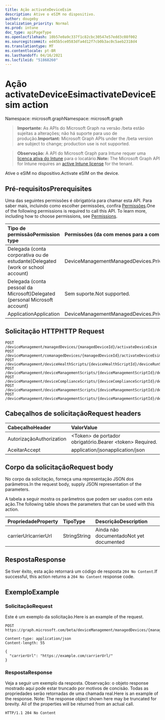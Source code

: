 ```yaml
---
title: Ação activateDeviceEsim
description: Ative o eSIM no dispositivo.
author: dougeby
localization_priority: Normal
ms.prod: intune
doc_type: apiPageType
ms.openlocfilehash: 10b57e0a9c337f1c82cbc30547e57edd3c08f002
ms.sourcegitcommit: ed45b5ce0583dfa4d12f7cb0b3ac0c5aeb2318d4
ms.translationtype: MT
ms.contentlocale: pt-BR
ms.lasthandoff: 04/16/2021
ms.locfileid: "51868260"
---
```

# <a name="activatedeviceesim-action"></a><span data-ttu-id="13428-103">Ação activateDeviceEsim</span><span class="sxs-lookup"><span data-stu-id="13428-103">activateDeviceEsim action</span></span>

<span data-ttu-id="13428-104">Namespace: microsoft.graph</span><span class="sxs-lookup"><span data-stu-id="13428-104">Namespace: microsoft.graph</span></span>

> <span data-ttu-id="13428-105">**Importante:** As APIs do Microsoft Graph na versão /beta estão sujeitas a alterações; não há suporte para uso de produção.</span><span class="sxs-lookup"><span data-stu-id="13428-105">**Important:** Microsoft Graph APIs under the /beta version are subject to change; production use is not supported.</span></span>

> <span data-ttu-id="13428-106">**Observação:** A API do Microsoft Graph para Intune requer uma [licença ativa do Intune](https://go.microsoft.com/fwlink/?linkid=839381) para o locatário.</span><span class="sxs-lookup"><span data-stu-id="13428-106">**Note:** The Microsoft Graph API for Intune requires an [active Intune license](https://go.microsoft.com/fwlink/?linkid=839381) for the tenant.</span></span>

<span data-ttu-id="13428-107">Ative o eSIM no dispositivo.</span><span class="sxs-lookup"><span data-stu-id="13428-107">Activate eSIM on the device.</span></span>

## <a name="prerequisites"></a><span data-ttu-id="13428-108">Pré-requisitos</span><span class="sxs-lookup"><span data-stu-id="13428-108">Prerequisites</span></span>
<span data-ttu-id="13428-p101">Uma das seguintes permissões é obrigatória para chamar esta API. Para saber mais, incluindo como escolher permissões, confira [Permissões](/graph/permissions-reference).</span><span class="sxs-lookup"><span data-stu-id="13428-p101">One of the following permissions is required to call this API. To learn more, including how to choose permissions, see [Permissions](/graph/permissions-reference).</span></span>

|<span data-ttu-id="13428-111">Tipo de permissão</span><span class="sxs-lookup"><span data-stu-id="13428-111">Permission type</span></span>|<span data-ttu-id="13428-112">Permissões (da com menos para a com mais privilégios)</span><span class="sxs-lookup"><span data-stu-id="13428-112">Permissions (from least to most privileged)</span></span>|
|:---|:---|
|<span data-ttu-id="13428-113">Delegada (conta corporativa ou de estudante)</span><span class="sxs-lookup"><span data-stu-id="13428-113">Delegated (work or school account)</span></span>|<span data-ttu-id="13428-114">DeviceManagementManagedDevices.PriviligedOperation.All</span><span class="sxs-lookup"><span data-stu-id="13428-114">DeviceManagementManagedDevices.PriviligedOperation.All</span></span>|
|<span data-ttu-id="13428-115">Delegada (conta pessoal da Microsoft)</span><span class="sxs-lookup"><span data-stu-id="13428-115">Delegated (personal Microsoft account)</span></span>|<span data-ttu-id="13428-116">Sem suporte.</span><span class="sxs-lookup"><span data-stu-id="13428-116">Not supported.</span></span>|
|<span data-ttu-id="13428-117">Application</span><span class="sxs-lookup"><span data-stu-id="13428-117">Application</span></span>|<span data-ttu-id="13428-118">DeviceManagementManagedDevices.PriviligedOperation.All</span><span class="sxs-lookup"><span data-stu-id="13428-118">DeviceManagementManagedDevices.PriviligedOperation.All</span></span>|

## <a name="http-request"></a><span data-ttu-id="13428-119">Solicitação HTTP</span><span class="sxs-lookup"><span data-stu-id="13428-119">HTTP Request</span></span>
<!-- {
  "blockType": "ignored"
}
-->
``` http
POST /deviceManagement/managedDevices/{managedDeviceId}/activateDeviceEsim
POST /deviceManagement/comanagedDevices/{managedDeviceId}/activateDeviceEsim
POST /deviceManagement/deviceHealthScripts/{deviceHealthScriptId}/deviceRunStates/{deviceHealthScriptDeviceStateId}/managedDevice/activateDeviceEsim
POST /deviceManagement/deviceManagementScripts/{deviceManagementScriptId}/deviceRunStates/{deviceManagementScriptDeviceStateId}/managedDevice/activateDeviceEsim
POST /deviceManagement/deviceComplianceScripts/{deviceComplianceScriptId}/deviceRunStates/{deviceComplianceScriptDeviceStateId}/managedDevice/activateDeviceEsim
POST /deviceManagement/deviceManagementScripts/{deviceManagementScriptId}/deviceRunStates/{deviceManagementScriptDeviceStateId}/managedDevice/users/{userId}/managedDevices/{managedDeviceId}/activateDeviceEsim
POST /deviceManagement/deviceManagementScripts/{deviceManagementScriptId}/deviceRunStates/{deviceManagementScriptDeviceStateId}/managedDevice/detectedApps/{detectedAppId}/managedDevices/{managedDeviceId}/activateDeviceEsim
```

## <a name="request-headers"></a><span data-ttu-id="13428-120">Cabeçalhos de solicitação</span><span class="sxs-lookup"><span data-stu-id="13428-120">Request headers</span></span>
|<span data-ttu-id="13428-121">Cabeçalho</span><span class="sxs-lookup"><span data-stu-id="13428-121">Header</span></span>|<span data-ttu-id="13428-122">Valor</span><span class="sxs-lookup"><span data-stu-id="13428-122">Value</span></span>|
|:---|:---|
|<span data-ttu-id="13428-123">Autorização</span><span class="sxs-lookup"><span data-stu-id="13428-123">Authorization</span></span>|<span data-ttu-id="13428-124">&lt;Token&gt; de portador obrigatório.</span><span class="sxs-lookup"><span data-stu-id="13428-124">Bearer &lt;token&gt; Required.</span></span>|
|<span data-ttu-id="13428-125">Aceitar</span><span class="sxs-lookup"><span data-stu-id="13428-125">Accept</span></span>|<span data-ttu-id="13428-126">application/json</span><span class="sxs-lookup"><span data-stu-id="13428-126">application/json</span></span>|

## <a name="request-body"></a><span data-ttu-id="13428-127">Corpo da solicitação</span><span class="sxs-lookup"><span data-stu-id="13428-127">Request body</span></span>
<span data-ttu-id="13428-128">No corpo da solicitação, forneça uma representação JSON dos parâmetros.</span><span class="sxs-lookup"><span data-stu-id="13428-128">In the request body, supply JSON representation of the parameters.</span></span>

<span data-ttu-id="13428-129">A tabela a seguir mostra os parâmetros que podem ser usados com esta ação.</span><span class="sxs-lookup"><span data-stu-id="13428-129">The following table shows the parameters that can be used with this action.</span></span>

|<span data-ttu-id="13428-130">Propriedade</span><span class="sxs-lookup"><span data-stu-id="13428-130">Property</span></span>|<span data-ttu-id="13428-131">Tipo</span><span class="sxs-lookup"><span data-stu-id="13428-131">Type</span></span>|<span data-ttu-id="13428-132">Descrição</span><span class="sxs-lookup"><span data-stu-id="13428-132">Description</span></span>|
|:---|:---|:---|
|<span data-ttu-id="13428-133">carrierUrl</span><span class="sxs-lookup"><span data-stu-id="13428-133">carrierUrl</span></span>|<span data-ttu-id="13428-134">String</span><span class="sxs-lookup"><span data-stu-id="13428-134">String</span></span>|<span data-ttu-id="13428-135">Ainda não documentado</span><span class="sxs-lookup"><span data-stu-id="13428-135">Not yet documented</span></span>|



## <a name="response"></a><span data-ttu-id="13428-136">Resposta</span><span class="sxs-lookup"><span data-stu-id="13428-136">Response</span></span>
<span data-ttu-id="13428-137">Se tiver êxito, esta ação retornará um código de resposta `204 No Content`.</span><span class="sxs-lookup"><span data-stu-id="13428-137">If successful, this action returns a `204 No Content` response code.</span></span>

## <a name="example"></a><span data-ttu-id="13428-138">Exemplo</span><span class="sxs-lookup"><span data-stu-id="13428-138">Example</span></span>

### <a name="request"></a><span data-ttu-id="13428-139">Solicitação</span><span class="sxs-lookup"><span data-stu-id="13428-139">Request</span></span>
<span data-ttu-id="13428-140">Este é um exemplo da solicitação.</span><span class="sxs-lookup"><span data-stu-id="13428-140">Here is an example of the request.</span></span>
``` http
POST https://graph.microsoft.com/beta/deviceManagement/managedDevices/{managedDeviceId}/activateDeviceEsim

Content-type: application/json
Content-length: 55

{
  "carrierUrl": "https://example.com/carrierUrl/"
}
```

### <a name="response"></a><span data-ttu-id="13428-141">Resposta</span><span class="sxs-lookup"><span data-stu-id="13428-141">Response</span></span>
<span data-ttu-id="13428-p102">Veja a seguir um exemplo da resposta. Observação: o objeto response mostrado aqui pode estar truncado por motivos de concisão. Todas as propriedades serão retornadas de uma chamada real.</span><span class="sxs-lookup"><span data-stu-id="13428-p102">Here is an example of the response. Note: The response object shown here may be truncated for brevity. All of the properties will be returned from an actual call.</span></span>
``` http
HTTP/1.1 204 No Content
```




